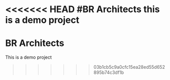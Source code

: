 <<<<<<< HEAD
#BR Architects 
this is a demo project
=======
# BR Architects
This is a demo project
>>>>>>> 03b1cb5c9a0cfc15ea28ed55d652895b74c3df1b
